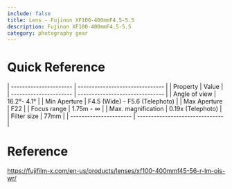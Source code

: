 ```yaml
---
include: false
title: Lens - Fujinon XF100-400mmF4.5-5.5 
description: Fujinon XF100-400mmF4.5-5.5
category: photography gear
---
```


# Quick Reference

| ---------------------- | ------------------------------- |
| Property               | Value                           |
| ---------------------- | ------------------------------- |
| Angle of view          | 16.2°- 4.1°                     |
| Min Aperture           | F4.5 (Wide) - F5.6 (Telephoto)  |
| Max Aperture           | F22                             |
| Focus range            | 1.75m - ∞                       |
| Max. magnification     | 0.19x (Telephoto)               |
| Filter size            | 77mm                            |
| ---------------------- | ------------------------------- |


# Reference
https://fujifilm-x.com/en-us/products/lenses/xf100-400mmf45-56-r-lm-ois-wr/